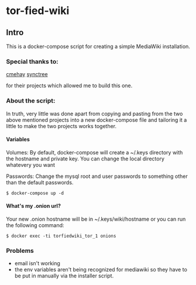 # tor-fied-wiki
## Intro

This is a docker-compose script for creating a simple MediaWiki installation.

### Special thanks to:

[cmehay](https://github.com/cmehay/docker-docker-tor-hidden-service)
[synctree](https://github.com/synctree/docker-mediawiki)

for their projects which allowed me to build this one.

### About the script:
In truth, very little was done apart from copying and pasting from the two above mentioned projects into a new docker-compose file and tailoring it a little to make the two projects works together. 

#### Variables

Volumes: By default, docker-compose will create a ~/.keys directory with the hostname and private key.  You can change the local directory whatevery you want

Passwords: Change the mysql root and user passwords to something other than the default passwords.  

```
$ docker-compose up -d
```
#### What's my .onion url?

Your new .onion hostname will be in ~/.keys/wiki/hostname or you can run the following command:

```
$ docker exec -ti torfiedwiki_tor_1 onions
```

### Problems
* email isn't working
* the env variables aren't being recognized for mediawiki so they have to be put in manually via the installer script.

